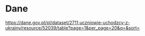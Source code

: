 # Dane
https://dane.gov.pl/pl/dataset/2711,uczniowie-uchodzcy-z-ukrainy/resource/52039/table?page=1&per_page=20&q=&sort=